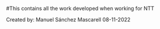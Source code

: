 #This contains all the work developed when working for NTT

Created by: Manuel Sánchez Mascarell 08-11-2022
